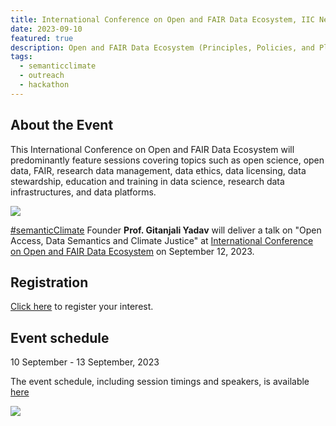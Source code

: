 ```yaml
---
title: International Conference on Open and FAIR Data Ecosystem, IIC New Delhi, India
date: 2023-09-10
featured: true
description: Open and FAIR Data Ecosystem (Principles, Policies, and Platforms) 
tags:
  - semanticclimate
  - outreach
  - hackathon
---
```

## About the Event
This International Conference on Open and FAIR Data Ecosystem will predominantly feature sessions covering topics such as open science, open data, FAIR, research data management, data ethics, data licensing, data stewardship, education and training in data science, research data infrastructures, and data platforms. 

<img src = "/p/static/img/FAIR-data.jpg">

[#semanticClimate](https://semanticclimate.org/p/en/) Founder **Prof. Gitanjali Yadav** will deliver a talk on "Open Access, Data Semantics and Climate Justice" at [International Conference on Open and FAIR Data Ecosystem](https://www.pkc.org.in/openfairdataconf/) on September 12, 2023.

## Registration
[Click here](https://www.pkc.org.in/openfairdataconf/) to register your interest.

## Event schedule
10 September - 13 September, 2023

The event schedule, including session timings and speakers, is available [here](https://www.pkc.org.in/wp-content/uploads/2023/09/schedule.pdf)

<img src = "/p/static/img/open-fair-schedule.jpg">



